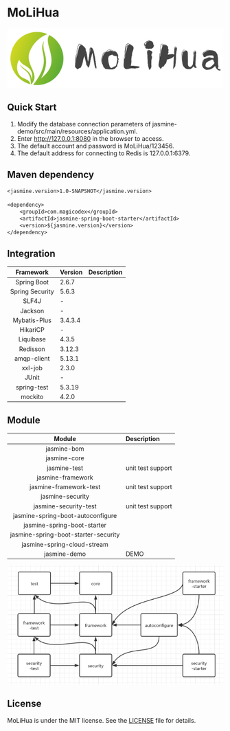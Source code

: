 # MoLiHua

![Jasmine](https://github.com/magicodex/MoLiHua/blob/main/logo.png "Jasmine")

## Quick Start
1. Modify the database connection parameters of jasmine-demo/src/main/resources/application.yml.
2. Enter http://127.0.0.1:8080 in the browser to access.
3. The default account and password is MoLiHua/123456.
4. The default address for connecting to Redis is 127.0.0.1:6379.

## Maven dependency

```
<jasmine.version>1.0-SNAPSHOT</jasmine.version>

<dependency>
    <groupId>com.magicodex</groupId>
    <artifactId>jasmine-spring-boot-starter</artifactId>
    <version>${jasmine.version}</version>
</dependency>
```

## Integration

| Framework | Version | Description |
| :----: | :---- | :---- |
| Spring Boot | 2.6.7 |  |
| Spring Security | 5.6.3 |  |
| SLF4J | - |  |
| Jackson | - |  |
| Mybatis-Plus | 3.4.3.4 |  |
| HikariCP | - |  |
| Liquibase | 4.3.5 |  |
| Redisson | 3.12.3 |  |
| amqp-client | 5.13.1 |  |
| xxl-job | 2.3.0 |  |
| JUnit | - |  |
| spring-test | 5.3.19 |  |
| mockito | 4.2.0 |  |

## Module

| Module | Description |
| :----: | :---- |
| jasmine-bom |  |
| jasmine-core |  |
| jasmine-test | unit test support |
| jasmine-framework |  |
| jasmine-framework-test | unit test support |
| jasmine-security |  |
| jasmine-security-test | unit test support |
| jasmine-spring-boot-autoconfigure |  |
| jasmine-spring-boot-starter |  |
| jasmine-spring-boot-starter-security |  |
| jasmine-spring-cloud-stream |  |
| jasmine-demo | DEMO |

![Module](https://github.com/magicodex/MoLiHua/blob/main/MODULE.png "Module")

## License

MoLiHua is under the MIT license. 
See the [LICENSE](https://github.com/magicodex/MoLiHua/blob/main/LICENSE) file for details.